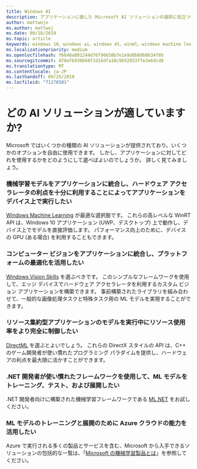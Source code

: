 ```yaml
---
title: Windows AI
description: アプリケーションに適した Microsoft AI ソリューションの選択に役立つ情報を入手できます。
author: mattwojo
ms.author: mattwoj
ms.date: 09/18/2019
ms.topic: article
keywords: windows 10、windows ai、windows ml、winml、windows machine learning、microsoft ai、比較、比較、windows ビジョンのスキル、直接 ML
ms.localizationpriority: medium
ms.openlocfilehash: f6648a891244d76f96658b7e1e9d8b69b0b34f8b
ms.sourcegitcommit: 478efb930668f2d16dfa18c9b52853f7e2e6dcd8
ms.translationtype: MT
ms.contentlocale: ja-JP
ms.lasthandoff: 09/25/2019
ms.locfileid: "71278501"
---
```

# <a name="which-ai-solution-is-right-for-me"></a>どの AI ソリューションが適していますか?

Microsoft ではいくつかの種類の AI ソリューションが提供されており、いくつかのオプションを自由に使用できます。 しかし、アプリケーションに対してどれを使用するかをどのようにして選べばよいのでしょうか。 詳しく見てみましょう。

### <a name="i-want-to-integrate-a-machine-learning-model-into-my-application-and-run-it-on-the-device-by-taking-full-advantage-of-hardware-acceleration"></a>機械学習モデルをアプリケーションに統合し、ハードウェア アクセラレータの利点を十分に利用することによってアプリケーションをデバイス上で実行したい

[Windows Machine Learning](windows-ml/index.md) が最適な選択肢です。 これらの高レベルな WinRT API は、Windows 10 アプリケーション (UWP、デスクトップ) 上で動作し、デバイス上でモデルを直接評価します。 パフォーマンス向上のために、デバイスの GPU (ある場合) を利用することもできます。

### <a name="i-want-to-integrate-computer-vision-into-my-application-and-take-advantage-of-platform-optimizations"></a>コンピューター ビジョンをアプリケーションに統合し、プラットフォームの最適化を活用したい

[Windows Vision Skills](windows-vision-skills/index.md) を選ぶべきです。 このシンプルなフレームワークを使用して、エッジ デバイスでハードウェア アクセラレータを利用するカスタム ビジョン アプリケーションを構築できます。 事前構築されたライブラリを組み合わせて、一般的な画像処理タスクと特殊タスク用の ML モデルを実現することができます。

### <a name="i-want-to-have-fuller-control-over-resource-utilization-during-model-execution-for-high-intensive-applications"></a>リソース集約型アプリケーションのモデルを実行中にリソース使用率をより完全に制御したい

[DirectML](https://docs.microsoft.com/windows/desktop/direct3d12/dml) を選ぶとよいでしょう。 これらの DirectX スタイルの API は、C++ のゲーム開発者が使い慣れたプログラミング パラダイムを提供し、ハードウェアの利点を最大限に活かすことができます。

### <a name="i-want-to-train-test-and-deploy-ml-models-with-a-framework-that-is-familiar-to-a-net-developer"></a>.NET 開発者が使い慣れたフレームワークを使用して、ML モデルをトレーニング、テスト、および展開したい

.NET 開発者向けに構築された機械学習フレームワークである [ML.NET](https://dotnet.microsoft.com/apps/machinelearning-ai/ml-dotnet) をお試しください。

### <a name="i-want-to-leverage-the-power-of-the-azure-cloud-for-training-and-deploying-ml-models"></a>ML モデルのトレーニングと展開のために Azure クラウドの能力を活用したい

Azure で実行される多くの製品とサービスを含む、Microsoft から入手できるソリューションの包括的な一覧は、「[Microsoft の機械学習製品とは](https://docs.microsoft.com/azure/architecture/data-guide/technology-choices/data-science-and-machine-learning)」を参照してください。

